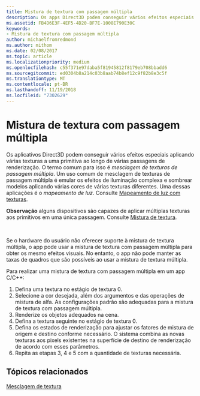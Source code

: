 ```yaml
---
title: Mistura de textura com passagem múltipla
description: Os apps Direct3D podem conseguir vários efeitos especiais ao aplicar diversas texturas a um primitivo durante múltiplas passagens de renderização.
ms.assetid: FB4D6E3F-4EF5-4D20-BF7E-1008E790E30C
keywords:
- Mistura de textura com passagem múltipla
author: michaelfromredmond
ms.author: mithom
ms.date: 02/08/2017
ms.topic: article
ms.localizationpriority: medium
ms.openlocfilehash: c55f371e97daba5f81945812f8179eb708bbadd6
ms.sourcegitcommit: ed0304b8a214c03b8aab74b8ef12c9f82b8e3c5f
ms.translationtype: MT
ms.contentlocale: pt-BR
ms.lasthandoff: 11/19/2018
ms.locfileid: "7302629"
---
```

# <a name="multipass-texture-blending"></a>Mistura de textura com passagem múltipla


Os aplicativos Direct3D podem conseguir vários efeitos especiais aplicando várias texturas a uma primitiva ao longo de várias passagens de renderização. O termo comum para isso é *mesclagem de texturas de passagem múltipla*. Um uso comum de mesclagem de texturas de passagem múltipla é emular os efeitos de iluminação complexa e sombrear modelos aplicando várias cores de várias texturas diferentes. Uma dessas aplicações é o *mapeamento de luz*. Consulte [Mapeamento de luz com texturas](light-mapping-with-textures.md).

**Observação**  alguns dispositivos são capazes de aplicar múltiplas texturas aos primitivos em uma única passagem. Consulte [Mistura de textura](texture-blending.md).

 

Se o hardware do usuário não oferecer suporte à mistura de textura múltipla, o app pode usar a mistura de textura com passagem múltipla para obter os mesmo efeitos visuais. No entanto, o app não pode manter as taxas de quadros que são possíveis ao usar a mistura de textura múltipla.

Para realizar uma mistura de textura com passagem múltipla em um app C/C++:

1.  Defina uma textura no estágio de textura 0.
2.  Selecione a cor desejada, além dos argumentos e das operações de mistura de alfa. As configurações padrão são adequadas para a mistura de textura com passagem múltipla.
3.  Renderize os objetos adequados na cena.
4.  Defina a textura seguinte no estágio de textura 0.
5.  Defina os estados de renderização para ajustar os fatores de mistura de origem e destino conforme necessário. O sistema combina as novas texturas aos pixels existentes na superfície de destino de renderização de acordo com esses parâmetros.
6.  Repita as etapas 3, 4 e 5 com a quantidade de texturas necessária.

## <a name="span-idrelated-topicsspanrelated-topics"></a><span id="related-topics"></span>Tópicos relacionados


[Mesclagem de textura](texture-blending.md)

 

 




